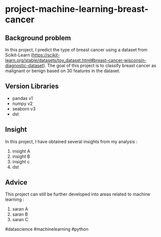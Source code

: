 # project-machine-learning-breast-cancer
## Background problem
In this project, I predict the type of breast cancer using a dataset from Scikit-Learn (https://scikit-learn.org/stable/datasets/toy_dataset.html#breast-cancer-wisconsin-diagnostic-dataset). The goal of this project is to classify breast cancer as malignant or benign based on 30 features in the dataset.

## Version Libraries
- pandas v1
- numpy v2
- seaborn v3
- dst

## Insight 
In this project, I have obtained several insights from my analysis :
1. insight A
2. insight B
3. insight c
4. dst

## Advice
This project can still be further developed into areas related to machine learning :
1. saran A
2. saran B
3. saran C

#datascience #machinelearning #python
